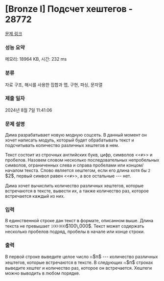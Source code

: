 # [Bronze I] Подсчет хештегов - 28772 

[문제 링크](https://www.acmicpc.net/problem/28772) 

### 성능 요약

메모리: 18964 KB, 시간: 232 ms

### 분류

자료 구조, 해시를 사용한 집합과 맵, 구현, 파싱, 문자열

### 제출 일자

2024년 8월 7일 11:41:06

### 문제 설명

<p>Дима разрабатывает новую модную соцсеть. В данный момент он хочет написать модуль, который будет обрабатывать текст и подсчитывать количество различных хештегов в нем.</p>

<p>Текст состоит из строчных английских букв, цифр, символов <<<code>#</code>>> и пробелов. Назовем словом несколько последовательных непробельных символов, ограниченных слева и справа пробелами или концом/началом текста. Слово является хештегом, если его длина хотя бы <mjx-container class="MathJax" jax="CHTML" style="font-size: 109%; position: relative;"><mjx-math class="MJX-TEX" aria-hidden="true"><mjx-mn class="mjx-n"><mjx-c class="mjx-c32"></mjx-c></mjx-mn></mjx-math><mjx-assistive-mml unselectable="on" display="inline"><math xmlns="http://www.w3.org/1998/Math/MathML"><mn>2</mn></math></mjx-assistive-mml><span aria-hidden="true" class="no-mathjax mjx-copytext">$2$</span></mjx-container>, первый символ равен <<<code>#</code>>>, а все остальные --- нет.</p>

<p>Дима хочет вычислить количество различных хештегов, которые встречаются в тексте, вывести их, а также количество раз, которое встречается каждый из них.</p>

### 입력 

 <p>В единственной строке дан текст в формате, описанном выше. Длина текста не превышает <mjx-container class="MathJax" jax="CHTML" style="font-size: 109%; position: relative;"><mjx-math class="MJX-TEX" aria-hidden="true"><mjx-mn class="mjx-n"><mjx-c class="mjx-c31"></mjx-c><mjx-c class="mjx-c30"></mjx-c><mjx-c class="mjx-c30"></mjx-c></mjx-mn><mjx-mstyle><mjx-mspace style="width: 0.167em;"></mjx-mspace></mjx-mstyle><mjx-mn class="mjx-n"><mjx-c class="mjx-c30"></mjx-c><mjx-c class="mjx-c30"></mjx-c><mjx-c class="mjx-c30"></mjx-c></mjx-mn></mjx-math><mjx-assistive-mml unselectable="on" display="inline"><math xmlns="http://www.w3.org/1998/Math/MathML"><mn>100</mn><mstyle scriptlevel="0"><mspace width="0.167em"></mspace></mstyle><mn>000</mn></math></mjx-assistive-mml><span aria-hidden="true" class="no-mathjax mjx-copytext">$100\,000$</span></mjx-container>. Текст может содержать несколько пробелов подряд, пробелы в начале или конце строки.</p>

### 출력 

 <p>В первой строке выведите целое число <mjx-container class="MathJax" jax="CHTML" style="font-size: 109%; position: relative;"><mjx-math class="MJX-TEX" aria-hidden="true"><mjx-mi class="mjx-i"><mjx-c class="mjx-c1D45B TEX-I"></mjx-c></mjx-mi></mjx-math><mjx-assistive-mml unselectable="on" display="inline"><math xmlns="http://www.w3.org/1998/Math/MathML"><mi>n</mi></math></mjx-assistive-mml><span aria-hidden="true" class="no-mathjax mjx-copytext">$n$</span></mjx-container> --- количество различных хештегов, которые встречаются в тексте. В следующих <mjx-container class="MathJax" jax="CHTML" style="font-size: 109%; position: relative;"><mjx-math class="MJX-TEX" aria-hidden="true"><mjx-mi class="mjx-i"><mjx-c class="mjx-c1D45B TEX-I"></mjx-c></mjx-mi></mjx-math><mjx-assistive-mml unselectable="on" display="inline"><math xmlns="http://www.w3.org/1998/Math/MathML"><mi>n</mi></math></mjx-assistive-mml><span aria-hidden="true" class="no-mathjax mjx-copytext">$n$</span></mjx-container> строках выведите хештег и количество раз, которое он встречается. Хештеги можно выводить в любом порядке.</p>


